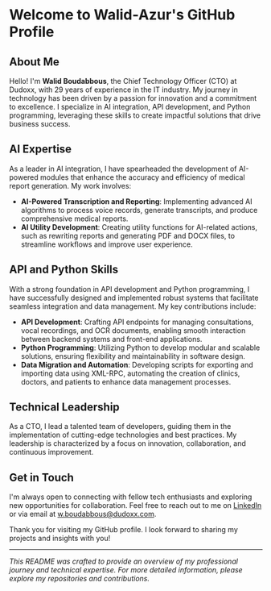 
# Welcome to Walid-Azur's GitHub Profile

## About Me

Hello! I'm **Walid Boudabbous**, the Chief Technology Officer (CTO) at Dudoxx, with 29 years of experience in the IT industry. My journey in technology has been driven by a passion for innovation and a commitment to excellence. I specialize in AI integration, API development, and Python programming, leveraging these skills to create impactful solutions that drive business success.

## AI Expertise

As a leader in AI integration, I have spearheaded the development of AI-powered modules that enhance the accuracy and efficiency of medical report generation. My work involves:

- **AI-Powered Transcription and Reporting**: Implementing advanced AI algorithms to process voice records, generate transcripts, and produce comprehensive medical reports.
- **AI Utility Development**: Creating utility functions for AI-related actions, such as rewriting reports and generating PDF and DOCX files, to streamline workflows and improve user experience.

## API and Python Skills

With a strong foundation in API development and Python programming, I have successfully designed and implemented robust systems that facilitate seamless integration and data management. My key contributions include:

- **API Development**: Crafting API endpoints for managing consultations, vocal recordings, and OCR documents, enabling smooth interaction between backend systems and front-end applications.
- **Python Programming**: Utilizing Python to develop modular and scalable solutions, ensuring flexibility and maintainability in software design.
- **Data Migration and Automation**: Developing scripts for exporting and importing data using XML-RPC, automating the creation of clinics, doctors, and patients to enhance data management processes.

## Technical Leadership

As a CTO, I lead a talented team of developers, guiding them in the implementation of cutting-edge technologies and best practices. My leadership is characterized by a focus on innovation, collaboration, and continuous improvement.

## Get in Touch

I'm always open to connecting with fellow tech enthusiasts and exploring new opportunities for collaboration. Feel free to reach out to me on [LinkedIn](https://www.linkedin.com/in/walid) or via email at [w.boudabbous@dudoxx.com](mailto:w.boudabbous@dudoxx.com).

Thank you for visiting my GitHub profile. I look forward to sharing my projects and insights with you!

---

*This README was crafted to provide an overview of my professional journey and technical expertise. For more detailed information, please explore my repositories and contributions.*
